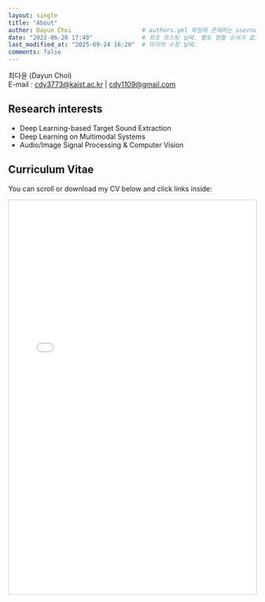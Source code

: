 ```yaml
---
layout: single
title: "About"
author: Dayun Choi                    # authors.yml 파일에 존재하는 username 값
date: "2022-06-20 17:40"              # 최초 포스팅 날짜. 별도 정렬 순서가 없으면 이 값으로 정렬됨. 파일명에 기록되어있다면 생략 가능.
last_modified_at: "2025-09-24 16:20"  # 마지막 수정 날짜.
comments: false
---
```


최다윤 (Dayun Choi)  
E-mail : cdy3773@kaist.ac.kr | cdy1109@gmail.com


## Research interests
- Deep Learning-based Target Sound Extraction
- Deep Learning on Multimodal Systems
- Audio/Image Signal Processing & Computer Vision


## Curriculum Vitae
You can scroll or download my CV below and click links inside:

<div style="width:100%; height:800px;">
  <iframe src="/assets/pdf/CV_Dayun_Choi.pdf" 
          width="100%" 
          height="100%" 
          style="border:1px solid #ccc;" 
          allowfullscreen>
  </iframe>
</div>